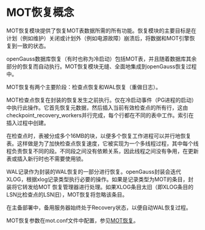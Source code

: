 # MOT恢复概念<a name="ZH-CN_TOPIC_0289900842"></a>

MOT恢复模块提供了恢复MOT表数据所需的所有功能。恢复模块的主要目标是在计划（例如维护）关闭或计划外（例如电源故障）崩溃后，将数据和MOT引擎恢复到一致的状态。

openGauss数据库恢复（有时也称为冷启动）包括MOT表，并且随着数据库其余部分的恢复而自动执行。MOT恢复模块无缝、全面地集成到openGauss恢复过程中。

MOT恢复有两个主要阶段：检查点恢复和WAL恢复（重做日志）。

MOT检查点恢复在封装的恢复发生之前执行。仅在冷启动事件（PG进程的启动）中执行此操作。它首先恢复元数据，然后插入当前有效检查点的所有行，这由checkpoint\_recovery\_workers并行完成，每个行都在不同的表中工作。索引在插入过程中创建。

在检查点时，表被分成多个16MB的块，以便多个恢复工作进程可以并行地恢复表。这样做是为了加快检查点恢复速度，它被实现为一个多线程过程，其中每个线程负责恢复不同的段。不同段之间没有依赖关系，因此线程之间没有争用，在更新表或插入新行时也不需要使用锁。

WAL记录作为封装的WAL恢复的一部分进行恢复。openGauss封装会迭代XLOG，根据xlog记录类型执行必要的操作。如果是记录类型为MOT的条目，封装将它转发给MOT 恢复管理器进行处理。如果XLOG条目太旧（即XLOG条目的LSN比检查点的LSN旧），MOT恢复将忽略该条目。

在主备部署中，备用服务器始终处于Recovery状态，以便自动WAL恢复过程。

MOT恢复参数在mot.conf文件中配置，参见[MOT恢复](MOT恢复.md)。

